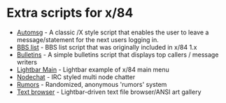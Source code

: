 # Extra scripts for x/84

- [Automsg](https://github.com/x84-extras/automsg) - A classic /X style script that enables the user to leave a message/statement for the next users logging in.
- [BBS list](https://github.com/x84-extras/bbslist) - BBS list script that was originally included in x/84 1.x
- [Bulletins](https://github.com/x84-extras/bulletins) - A simple bulletins script that displays top callers / message writers
- [Lightbar Main](https://github.com/unfug-deluxe/lightbarmain-x84) - Lightbar example of x/84 main menu
- [Nodechat](https://github.com/x84-extras/nodechat) - IRC styled multi node chatter
- [Rumors](https://github.com/x84-extras/rumors) - Randomized, anonymous 'rumors' system
- [Text browser](https://github.com/x84-extras/textbrowse) - Lightbar-driven text file browser/ANSI art gallery
